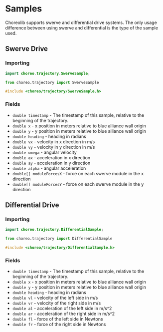 # Samples

Choreolib supports swerve and differential drive systems.
The only usage difference between using swerve and differential is the type of the sample used.

## Swerve Drive

### Importing

```java
import choreo.trajectory.SwerveSample;
```
```python
from choreo.trajectory import SwerveSample
```
```cpp
#include <choreo/trajectory/SwerveSample.h>
```

### Fields

- `double timestamp` - The timestamp of this sample, relative to the beginning of the trajectory.
- `double x` - x position in meters relative to blue alliance wall origin
- `double y` - y position in meters relative to blue alliance wall origin
- `double heading` - heading in radians
- `double vx` - velocity in x direction in m/s
- `double vy` - velocity in y direction in m/s
- `double omega` - angular velocity
- `double ax` - acceleration in x direction
- `double ay` - acceleration in y direction
- `double alpha` - angular acceleration
- `double[] moduleForcesX` - force on each swerve module in the x direction
- `double[] moduleForcesY` - force on each swerve module in the y direction


## Differential Drive

### Importing

```java
import choreo.trajectory.DifferentialSample;
```
```python
from choreo.trajectory import DifferentialSample
```
```cpp
#include <choreo/trajectory/DifferentialSample.h>
```

### Fields

- `double timestamp` - The timestamp of this sample, relative to the beginning of the trajectory.
- `double x` - x position in meters relative to blue alliance wall origin
- `double y` - y position in meters relative to blue alliance wall origin
- `double heading` - heading in radians
- `double vl` - velocity of the left side in m/s
- `double vr` - velocity of the right side in m/s
- `double al` - acceleration of the left side in m/s^2
- `double ar` - acceleration of the right side in m/s^2
- `double fl` - force of the left side in Newtons
- `double fr` - force of the right side in Newtons
